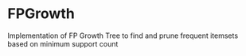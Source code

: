 # FPGrowth
Implementation of FP Growth Tree to find and prune frequent itemsets based on minimum support count

